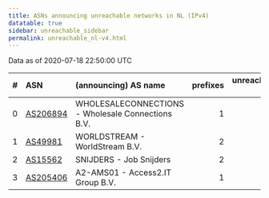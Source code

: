 ```yaml
---
title: ASNs announcing unreachable networks in NL (IPv4)
datatable: true
sidebar: unreachable_sidebar
permalink: unreachable_nl-v4.html
---
```


Data as of 2020-07-18 22:50:00 UTC


<div class="datatable-begin"></div>

|   # | ASN                                      | (announcing) AS name                              |   prefixes |   unreachable /24s |
|----:|:-----------------------------------------|:--------------------------------------------------|-----------:|-------------------:|
|   0 | [AS206894](unreachable_AS206894-v4.html) | WHOLESALECONNECTIONS - Wholesale Connections B.V. |          1 |                  4 |
|   1 | [AS49981](unreachable_AS49981-v4.html)   | WORLDSTREAM - WorldStream B.V.                    |          2 |                  2 |
|   2 | [AS15562](unreachable_AS15562-v4.html)   | SNIJDERS - Job Snijders                           |          2 |                  2 |
|   3 | [AS205406](unreachable_AS205406-v4.html) | A2-AMS01 - Access2.IT Group B.V.                  |          1 |                  1 |

<div class="datatable-end"></div>